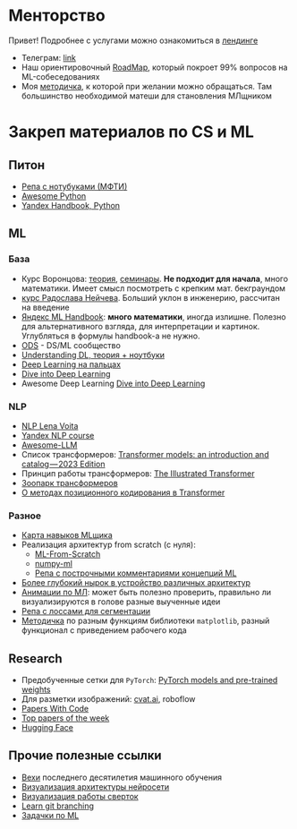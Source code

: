 # Менторство
Привет! Подробнее с услугами можно ознакомиться в [лендинге](https://sites.google.com/view/schmidtml)

- Телеграм: [link](http://t.me/versechorus)
- Наш ориентировочный [RoadMap](https://github.com/verse-chorus/mentorship/blob/main/roadmap/rm.pdf), который покроет 99% вопросов на ML-собеседованиях
- Моя [методичка](https://github.com/verse-chorus/mentorship/blob/main/teormin/math_teormin.pdf), к которой при желании можно обращаться. Там большинство необходимой матеши для становления МЛщником
  
# Закреп материалов по CS и ML


## Питон

- [Репа с нотубуками (МФТИ)](https://github.com/MelLain/mipt-python)
- [Awesome Python](https://github.com/vinta/awesome-python)
- [Yandex Handbook, Python](https://education.yandex.ru/handbook/python)
## ML
### База

- Курс Воронцова: [теория](https://youtube.com/playlist?list=PLk4h7dmY2eYHHTyfLyrl7HmP-H3mMAW08), [семинары](https://andriygav.github.io/MachineLearningSeminars). **Не подходит для начала**, много математики. Имеет смысл посмотреть с крепким мат. бекграундом
- [курс Радослава Нейчева](https://github.com/girafe-ai/ml-course). Больший уклон в инженерию, рассчитан на введение
- [Яндекс ML Handbook](https://education.yandex.ru/handbook/ml): **много математики**, иногда излишне. Полезно для альтернативного взгляда, для интерпретации и картинок. Углубляться в формулы handbook-а не нужно.
- [ODS](https://mlcourse.ai/book/index.html) - DS/ML сообщество
- [Understanding DL, теория + ноутбуки](https://udlbook.github.io/udlbook/#Understanding)
- [Deep Learning на пальцах](https://dlcourse.ai/)
- [Dive into Deep Learning](http://d2l.ai/index.html)
- Awesome Deep Learning [Dive into Deep Learning](https://github.com/ChristosChristofidis/awesome-deep-learning?tab=readme-ov-file#books)
### NLP

- [NLP Lena Voita](https://lena-voita.github.io/nlp_course.html)
- [Yandex NLP course](https://github.com/yandexdataschool/nlp_course)
- [Awesome-LLM](https://github.com/Hannibal046/Awesome-LLM)
- Список трансформеров: [Transformer models: an introduction and catalog — 2023 Edition](https://amatria.in/blog/transformer-models-an-introduction-and-catalog-2d1e9039f376/)
- Принцип работы трансформеров: [The Illustrated Transformer](https://jalammar.github.io/illustrated-transformer/)
- [Зоопарк трансформеров](https://habr.com/ru/companies/just_ai/articles/733110/)
- [О методах позиционного кодирования в Transformer](https://habr.com/ru/articles/780116/)
### Разное

- [Карта навыков MLщика](https://yandex.ru/company/researches/2024/ml-developers)
- Реализация архитектур from scratch (с нуля):
	- [ML-From-Scratch](https://yandex.ru/company/researches/2024/ml-developers)
	- [numpy-ml](https://github.com/ddbourgin/numpy-ml)
	- [Репа с построчными комментариями концепций ML](https://github.com/labmlai/annotated_deep_learning_paper_implementations)
- [Более глубокий нырок в устройство различных архитектур](https://github.com/elicit/machine-learning-list)
- [Анимации по МЛ](https://github.com/markhliu/ml_animated): может быть полезно проверить, правильно ли визуализируются в голове разные выученные идеи
- [Репа с лоссами для сегментации](https://github.com/JunMa11/SegLossOdyssey)
- [Методичка](https://habr.com/ru/post/468295/) по разным функциям библиотеки `matplotlib`, разный функционал с приведением рабочего кода

## Research

- Предобученные сетки для `PyTorch`: [PyTorch models and pre-trained weights](https://pytorch.org/vision/stable/models.html)
- Для разметки изображений: [cvat.ai](https://www.cvat.ai/), roboflow
- [Papers With Code](https://paperswithcode.com/)
- [Top papers of the week](https://github.com/dair-ai/ML-Papers-of-the-Week)
- [Hugging Face](https://huggingface.co/)

## Прочие полезные ссылки

- [Вехи](https://github.com/Widlar/Machine-Learning-Timeline) последнего десятилетия машинного обучения
- [Визуализация архитектуры нейросети](http://alexlenail.me/NN-SVG/index.html)
- [Визуализация работы сверток](https://github.com/vdumoulin/conv_arithmetic)
- [Learn git branching](https://learngitbranching.js.org/)
- [Задачки по ML](https://www.deep-ml.com/)

